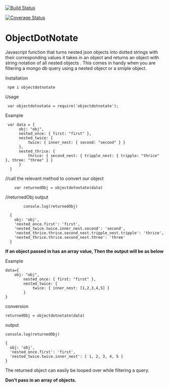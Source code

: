 
[![Build Status](https://travis-ci.org/kenneth051/objectdotnotate.svg?branch=master)](https://travis-ci.org/kenneth051/objectdotnotate)

[![Coverage Status](https://coveralls.io/repos/github/kenneth051/objectdotnotate/badge.svg?branch=fix-coverllas)](https://coveralls.io/github/kenneth051/objectdotnotate?branch=fix-coverllas)

# ObjectDotNotate
Javascript function that turns nested json objects into dotted strings with their corresponding values it takes in an object and returns an object with string notation of all nested objects . This comes in handy when you are filtering a mongo db query using a nested object or a smiple object.

Installation

     npm i objectdotnotate
            
Usage

     var objectdotnotate = require('objectdotnotate');

Example

     var data = {
          obj: "obj",
          nested_once: { first: "first" },
          nested_twice: {
              twice: { inner_nest: { second: "second" } }
          },
          nested_thrice: {
              thrice: { second_nest: { tripple_nest: { tripple: "thrice" }, three: "three" } }
          }
      }

//call the relevant method to convert our object 

        var returnedObj = objectdotnotate(data)

//returnedObj output

            console.log(returnedObj)

      {
        obj: 'obj',
        'nested_once.first': 'first',
        'nested_twice.twice.inner_nest.second': 'second',
        'nested_thrice.thrice.second_nest.tripple_nest.tripple': 'thrice',
        'nested_thrice.thrice.second_nest.three': 'three'
      }

**If an object passed in has an array value, Then the output will be as below**

Example

    data={
        obj: "obj",
            nested_once: { first: "first" },
            nested_twice: {
                twice: { inner_nest: [1,2,3,4,5] }
            }
    }
    
conversion

    returnedObj = objectdotnotate(data)

output
          
    console.log(returnedObj)

    {
      obj: 'obj',
      'nested_once.first': 'first',
      'nested_twice.twice.inner_nest': [ 1, 2, 3, 4, 5 ]
    }

The returned object can easily be looped over while filtering a query.

**Don't pass in an array of objects.**
